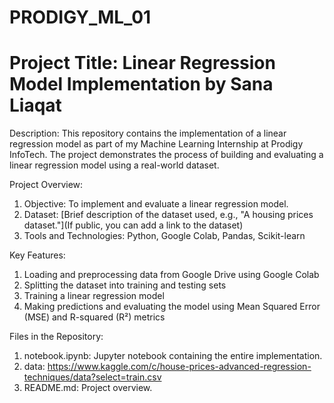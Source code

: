 # PRODIGY_ML_01 

# Project Title: Linear Regression Model Implementation by Sana Liaqat

Description:
This repository contains the implementation of a linear regression model as part of my Machine Learning Internship at Prodigy InfoTech. The project demonstrates the process of building and evaluating a linear regression model using a real-world dataset.

Project Overview:
1. Objective: To implement and evaluate a linear regression model.
2. Dataset: [Brief description of the dataset used, e.g., "A housing prices dataset."](If public, you can add a link to the dataset)
3. Tools and Technologies: Python, Google Colab, Pandas, Scikit-learn

Key Features:
1. Loading and preprocessing data from Google Drive using Google Colab
2. Splitting the dataset into training and testing sets
3. Training a linear regression model
4. Making predictions and evaluating the model using Mean Squared Error (MSE) and R-squared (R²) metrics

Files in the Repository:
1. notebook.ipynb: Jupyter notebook containing the entire implementation.
2. data: https://www.kaggle.com/c/house-prices-advanced-regression-techniques/data?select=train.csv
3. README.md: Project overview.
